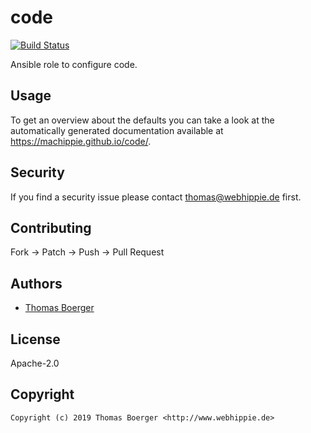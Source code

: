 # code

[![Build Status](https://cloud.drone.io/api/badges/machippie/code/status.svg)](https://cloud.drone.io/machippie/code)

Ansible role to configure code.

## Usage

To get an overview about the defaults you can take a look at the automatically generated documentation available at https://machippie.github.io/code/.

## Security

If you find a security issue please contact thomas@webhippie.de first.


## Contributing

Fork -> Patch -> Push -> Pull Request


## Authors

* [Thomas Boerger](https://github.com/tboerger)


## License

Apache-2.0


## Copyright

```
Copyright (c) 2019 Thomas Boerger <http://www.webhippie.de>
```
